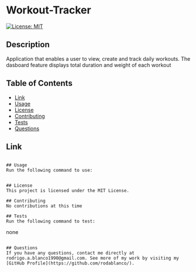 
# Workout-Tracker
[![License: MIT](https://img.shields.io/badge/License-MIT-yellow.svg)](https://opensource.org/licenses/MIT)

## Description
Application that enables a user to view, create and track daily workouts. The dasboard feature displays total duration and weight of each workout

## Table of Contents
* [Link](#Link)
* [Usage](#usage)
* [License](#license)
* [Contributing](#contributing)
* [Tests](#tests)
* [Questions](#questions)

## Link

```

## Usage
Run the following command to use:
```

```

## License
This project is licensed under the MIT License.

## Contributing
No contributions at this time

## Tests
Run the following command to test:
```
none
```

## Questions
If you have any questions, contact me directly at rodrigo.a.blanco1990@gmail.com. See more of my work by visiting my [GitHub Profile](https://github.com/rodablanco/).
